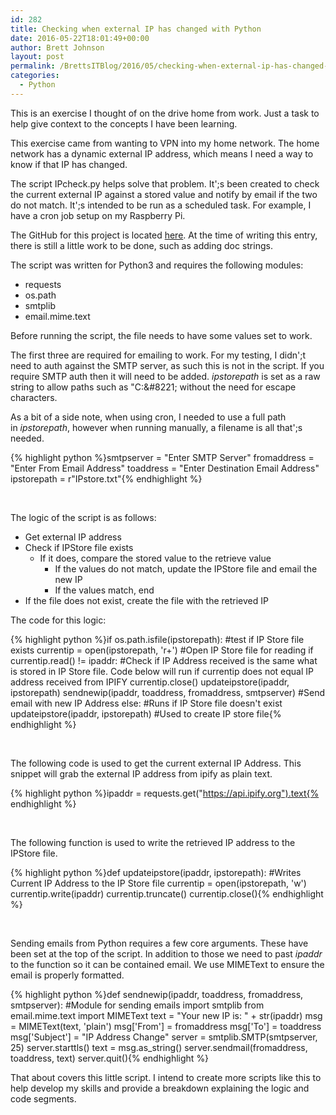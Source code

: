 ```yaml
---
id: 282
title: Checking when external IP has changed with Python
date: 2016-05-22T18:01:49+00:00
author: Brett Johnson
layout: post
permalink: /BrettsITBlog/2016/05/checking-when-external-ip-has-changed-with-python/
categories:
  - Python
---
```

This is an exercise I thought of on the drive home from work. Just a task to help give context to the concepts I have been learning.

This exercise came from wanting to VPN into my home network. The home network has a dynamic external IP address, which means I need a way to know if that IP has changed.

The script IPcheck.py helps solve that problem. It';s been created to check the current external IP against a stored value and notify by email if the two do not match. It';s intended to be run as a scheduled task. For example, I have a cron job setup on my Raspberry Pi.

The GitHub for this project is located [here](https://github.com/oversizedspoon/IPCheck). At the time of writing this entry, there is still a little work to be done, such as adding doc strings.

The script was written for Python3 and requires the following modules:

  * requests
  * os.path
  * smtplib
  * email.mime.text

Before running the script, the file needs to have some values set to work.

The first three are required for emailing to work. For my testing, I didn';t need to auth against the SMTP server, as such this is not in the script. If you require SMTP auth then it will need to be added. _ipstorepath_ is set as a raw string to allow paths such as "C:\&#8221; without the need for escape characters.

As a bit of a side note, when using cron, I needed to use a full path in _ipstorepath_, however when running manually, a filename is all that';s needed.

{% highlight python %}smtpserver = "Enter SMTP Server"
fromaddress = "Enter From Email Address"
toaddress = "Enter Destination Email Address"
ipstorepath = r"IPstore.txt"{% endhighlight %}

&nbsp;

The logic of the script is as follows:

  * Get external IP address
  * Check if IPStore file exists 
      * If it does, compare the stored value to the retrieve value 
          * If the values do not match, update the IPStore file and email the new IP
          * If the values match, end
  * If the file does not exist, create the file with the retrieved IP

The code for this logic:

{% highlight python %}if os.path.isfile(ipstorepath): #test if IP Store file exists
    currentip = open(ipstorepath, 'r+') #Open IP Store file for reading
    if currentip.read() != ipaddr: #Check if IP Address received is the same what is stored in IP Store file. Code below will run if currentip does not equal IP address received from IPIFY
        currentip.close()
        updateipstore(ipaddr, ipstorepath)
        sendnewip(ipaddr, toaddress, fromaddress, smtpserver) #Send email with new IP Address
else: #Runs if IP Store file doesn't exist
    updateipstore(ipaddr, ipstorepath) #Used to create IP store file{% endhighlight %}

&nbsp;

The following code is used to get the current external IP Address. This snippet will grab the external IP address from ipify as plain text.

{% highlight python %}ipaddr = requests.get("https://api.ipify.org").text{% endhighlight %}

&nbsp;

The following function is used to write the retrieved IP address to the IPStore file.

{% highlight python %}def updateipstore(ipaddr, ipstorepath):
    #Writes Current IP Address to the IP Store file
    currentip = open(ipstorepath, 'w')
    currentip.write(ipaddr)
    currentip.truncate()
    currentip.close(){% endhighlight %}

&nbsp;

Sending emails from Python requires a few core arguments. These have been set at the top of the script. In addition to those we need to past _ipaddr_ to the function so it can be contained email. We use MIMEText to ensure the email is properly formatted.

{% highlight python %}def sendnewip(ipaddr, toaddress, fromaddress, smtpserver):
    #Module for sending emails
    import smtplib
    from email.mime.text import MIMEText
    text = "Your new IP is: " + str(ipaddr)
    msg = MIMEText(text, 'plain')
    msg['From'] = fromaddress
    msg['To'] = toaddress
    msg['Subject'] = "IP Address Change"
    server = smtplib.SMTP(smtpserver, 25)
    server.starttls()
    text = msg.as_string()
    server.sendmail(fromaddress, toaddress, text)
    server.quit(){% endhighlight %}

That about covers this little script. I intend to create more scripts like this to help develop my skills and provide a breakdown explaining the logic and code segments.

&nbsp;
